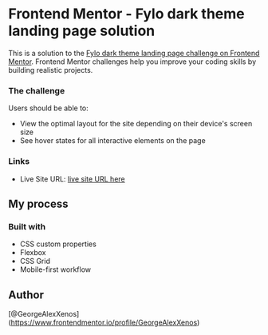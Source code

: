# Frontend Mentor - Fylo dark theme landing page solution

This is a solution to the [Fylo dark theme landing page challenge on Frontend Mentor](https://www.frontendmentor.io/challenges/fylo-dark-theme-landing-page-5ca5f2d21e82137ec91a50fd). Frontend Mentor challenges help you improve your coding skills by building realistic projects.

### The challenge

Users should be able to:

- View the optimal layout for the site depending on their device's screen size
- See hover states for all interactive elements on the page

### Links

- Live Site URL: [live site URL here](https://georgealexxenos.github.io/frontendmentor_Fylo-landing-page_dark-theme_features-grid/)

## My process

### Built with

- CSS custom properties
- Flexbox
- CSS Grid
- Mobile-first workflow

## Author

[@GeorgeAlexXenos] (https://www.frontendmentor.io/profile/GeorgeAlexXenos)
